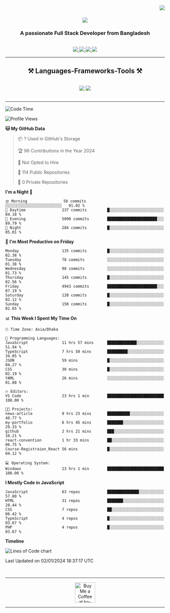 <img align="right" src="https://visitor-badge.laobi.icu/badge?page_id=salesp07.salesp07" />

<h1 align="center">
    <img src="https://readme-typing-svg.herokuapp.com/?font=Righteous&size=35&center=true&vCenter=true&width=500&height=70&duration=4000&lines=Hi+There!+👋;+I'm+Sourav+Arefin;" />
</h1>

<h3 align="center">A passionate Full Stack Developer from Bangladesh</h3>

<br/>


 
<div align="center"> 
  <a href="mailto:khansourav58@gmail.com">
    <img src="https://img.shields.io/badge/Gmail-333333?style=for-the-badge&logo=gmail&logoColor=red" />
  </a>
  <a href="https://www.linkedin.com/in/sourav-arefin/" target="_blank">
    <img src="https://img.shields.io/badge/LinkedIn-0077B5?style=for-the-badge&logo=linkedin&logoColor=white" target="_blank" />
  </a>
  <a href="https://www.facebook.com/profile.php?id=100013452185380" target="_blank">
    <img src="https://img.shields.io/badge/facebook-316FF6?style=for-the-badge&logo=facebook&logoColor=white" target="_blank" />
  </a>
  <a href="https://souravarefin.vercel.app/" target="_blank">
     <img src="https://img.shields.io/badge/Portfolio-black?style=for-the-badge&logo=todoist&logoColor=white" target="_blank" /> <!-- sqlite, safari, google-chrome are other good icon options -->
  </a>
</div>

 <hr/>
 
<h2 align="center">⚒️ Languages-Frameworks-Tools ⚒️</h2>
<br/>
<div align="center">
    <img src="https://skillicons.dev/icons?i=react,bootstrap,mui,html,css,vscode,github,figma,tailwind,sass,git" />
    <img src="https://skillicons.dev/icons?i=nodejs,javascript,typescript,express,firebase,mongodb,nextjs,postgresql," /><br>
</div>

<br/>
<hr/>





<!--START_SECTION:waka-->
![Code Time](http://img.shields.io/badge/Code%20Time-38%20hrs%2055%20mins-blue)

![Profile Views](http://img.shields.io/badge/Profile%20Views-0-blue)

**🐱 My GitHub Data** 

> 📦 ? Used in GitHub's Storage 
 > 
> 🏆 96 Contributions in the Year 2024
 > 
> 🚫 Not Opted to Hire
 > 
> 📜 114 Public Repositories 
 > 
> 🔑 0 Private Repositories 
 > 
**I'm a Night 🦉** 

```text
🌞 Morning                58 commits          ░░░░░░░░░░░░░░░░░░░░░░░░░   01.02 % 
🌆 Daytime                237 commits         █░░░░░░░░░░░░░░░░░░░░░░░░   04.18 % 
🌃 Evening                5090 commits        ██████████████████████░░░   89.79 % 
🌙 Night                  284 commits         █░░░░░░░░░░░░░░░░░░░░░░░░   05.01 % 
```
📅 **I'm Most Productive on Friday** 

```text
Monday                   135 commits         █░░░░░░░░░░░░░░░░░░░░░░░░   02.38 % 
Tuesday                  78 commits          ░░░░░░░░░░░░░░░░░░░░░░░░░   01.38 % 
Wednesday                98 commits          ░░░░░░░░░░░░░░░░░░░░░░░░░   01.73 % 
Thursday                 145 commits         █░░░░░░░░░░░░░░░░░░░░░░░░   02.56 % 
Friday                   4943 commits        ██████████████████████░░░   87.19 % 
Saturday                 120 commits         █░░░░░░░░░░░░░░░░░░░░░░░░   02.12 % 
Sunday                   150 commits         █░░░░░░░░░░░░░░░░░░░░░░░░   02.65 % 
```


📊 **This Week I Spent My Time On** 

```text
🕑︎ Time Zone: Asia/Dhaka

💬 Programming Languages: 
JavaScript               11 hrs 57 mins      █████████████░░░░░░░░░░░░   51.94 % 
TypeScript               7 hrs 50 mins       █████████░░░░░░░░░░░░░░░░   34.05 % 
JSON                     59 mins             █░░░░░░░░░░░░░░░░░░░░░░░░   04.27 % 
CSS                      30 mins             █░░░░░░░░░░░░░░░░░░░░░░░░   02.19 % 
YAML                     26 mins             ░░░░░░░░░░░░░░░░░░░░░░░░░   01.88 % 

🔥 Editors: 
VS Code                  23 hrs 1 min        █████████████████████████   100.00 % 

🐱‍💻 Projects: 
news-article             9 hrs 23 mins       ██████████░░░░░░░░░░░░░░░   40.77 % 
my-portfolio             6 hrs 45 mins       ███████░░░░░░░░░░░░░░░░░░   29.33 % 
github                   2 hrs 21 mins       ███░░░░░░░░░░░░░░░░░░░░░░   10.21 % 
react-convention         1 hr 33 mins        ██░░░░░░░░░░░░░░░░░░░░░░░   06.75 % 
Course-Registraion_React 56 mins             █░░░░░░░░░░░░░░░░░░░░░░░░   04.12 % 

💻 Operating System: 
Windows                  23 hrs 1 min        █████████████████████████   100.00 % 
```

**I Mostly Code in JavaScript** 

```text
JavaScript               63 repos            ██████████████░░░░░░░░░░░   57.80 % 
HTML                     31 repos            ███████░░░░░░░░░░░░░░░░░░   28.44 % 
CSS                      7 repos             ██░░░░░░░░░░░░░░░░░░░░░░░   06.42 % 
TypeScript               4 repos             █░░░░░░░░░░░░░░░░░░░░░░░░   03.67 % 
PHP                      4 repos             █░░░░░░░░░░░░░░░░░░░░░░░░   03.67 % 
```



**Timeline**

![Lines of Code chart](https://raw.githubusercontent.com/SouravArefin/SouravArefin/main/assets/bar_graph.png)


 Last Updated on 02/01/2024 18:37:17 UTC
<!--END_SECTION:waka-->

<br/>
<hr/>
<div align="center">
<a href='https://ko-fi.com/V7V4RAK9C' target='_blank'><img height='64' style='border:0px;height:64px;' src='https://storage.ko-fi.com/cdn/kofi1.png?v=3' border='0' alt='Buy Me a Coffee at ko-fi.com' /></a>
</div>
<hr/>
